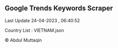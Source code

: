 

## Google Trends Keywords Scraper 
 
Last Update 24-04-2023 , 06:40:52

Country List :
VIETNAM.json



© Abdul Muttaqin 
